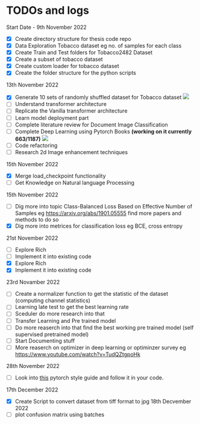 # TODOs and logs

Start Date - 9th November 2022
- [X] Create directory structure for thesis code repo
- [X] Data Exploration Tobacco dataset eg no. of samples for each class
- [X] Create Train and Test folders for Tobacco2482 Dataset
- [X] Create a subset of tobacco dataset
- [X] Create custom loader for tobacco dataset
- [X] Create the folder structure for the python scripts

13th November 2022
- [X] Generate 10 sets of randomly shuffled dataset for Tobacco dataset ![](https://geps.dev/progress/100)
- [ ] Understand transformer architecture
- [ ] Replicate the Vanilla transformer architecture
- [ ] Learn model deployment part
- [ ] Complete literature review for Document Image Classification
- [ ] Complete Deep Learning using Pytorch Books **(working on it currently 663/1187)** ![](https://geps.dev/progress/55)
- [ ] Code refactoring
- [ ] Research 2d Image enhancement techniques

15th November 2022
- [X] Merge load_checkpoint functionality
- [ ] Get Knowledge on Natural language Processing

15th November 2022
- [ ] Dig more into topic Class-Balanced Loss Based on Effective Number of Samples eg https://arxiv.org/abs/1901.05555 find more papers and methods to do so
- [X] Dig more into metrices for classification loss eg BCE, cross entropy

21st November 2022
- [ ] Explore Rich
- [ ] Implement it into existing code
- [X] Explore Rich
- [X] Implement it into existing code

23rd Novamber 2022
- [ ] Create a normalizer function to get the statistic of the dataset (computing channel statistics)
- [ ] Learning late test to get the best learning rate
- [ ] Sceduler do more research into that
- [ ] Transfer Learning and Pre trained model
- [ ] Do more reaserch into that find the best working pre trained model (self supervised pretrained model)
- [ ] Start Documenting stuff
- [ ] More reaserch on optimizer in deep learning or optiminzer survey eg https://www.youtube.com/watch?v=TudQZtgpoHk

28th November 2022
- [ ] Look into [this](https://github.com/IgorSusmelj/pytorch-styleguide#recommended-code-structure-for-training-your-model) pytorch style guide and follow it in your code.


17th December 2022
- [X] Create Script to convert dataset from tiff format to jpg 
18th Decvember 2022
- [ ] plot confusion matrix using batches
